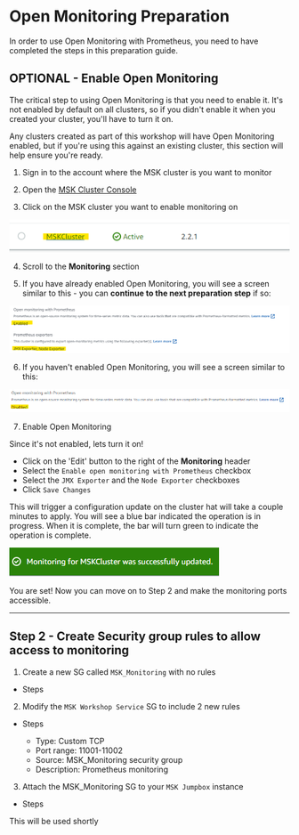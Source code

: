 # Open Monitoring Preparation

In order to use Open Monitoring with Prometheus, you need to have completed the steps in this preparation guide.


## OPTIONAL - Enable Open Monitoring

The critical step to using Open Monitoring is that you need to enable it.  It's not enabled by default on all clusters, so if you didn't enable it when you created your cluster, you'll have to turn it on.

Any clusters created as part of this workshop will have Open Monitoring enabled, but if you're using this against an existing cluster, this section will help ensure you're ready.

1. Sign in to the account where the MSK cluster is you want to monitor

1. Open the [MSK Cluster Console](https://console.aws.amazon.com/msk/home?region=us-east-1#/clusters)

1. Click on the MSK cluster you want to enable monitoring on

![clickonthecluster](_media/modules/openmonitoring/mskclickcluster.png)

4. Scroll to the **Monitoring** section

1. If you have already enabled Open Monitoring, you will see a screen similar to this - you can **continue to the next preparation step** if so:

![monitoring_enabled](_media/modules/openmonitoring/msk_openmonitoring_enabled.png)

6. If you haven't enabled Open Monitoring, you will see a screen similar to this:

![monitoring_disabled](_media/modules/openmonitoring/msk_openmonitoring_disabled.png)


7. Enable Open Monitoring

Since it's not enabled, lets turn it on!

* Click on the 'Edit' button to the right of the **Monitoring** header
* Select the `Enable open monitoring with Prometheus` checkbox
* Select the `JMX Exporter` and the `Node Exporter` checkboxes
* Click `Save Changes`

This will trigger a configuration update on the cluster hat will take a couple minutes to apply.  You will see a blue bar indicated the operation is in progress.  When it is complete, the bar will turn green to indicate the operation is complete.

![work finished](_media/modules/openmonitoring/msk_openmonitoring_config_done.png)

You are set!  Now you can move on to Step 2 and make the monitoring ports accessible.

---

## Step 2 - Create Security group rules to allow access to monitoring

1. Create a new SG called `MSK_Monitoring` with no rules

* Steps

2. Modify the `MSK Workshop Service` SG to include 2 new rules

* Steps 

    * Type: Custom TCP
    * Port range: 11001-11002
    * Source: MSK_Monitoring security group
    * Description: Prometheus monitoring

3. Attach the MSK_Monitoring SG to your `MSK Jumpbox` instance

* Steps

This will be used shortly
